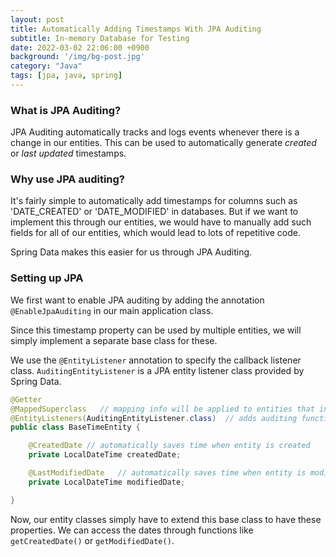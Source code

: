 ```yaml
---
layout: post
title: Automatically Adding Timestamps With JPA Auditing
subtitle: In-memory Database for Testing
date: 2022-03-02 22:06:00 +0900
background: '/img/bg-post.jpg'
category: "Java"
tags: [jpa, java, spring]
---
```


### What is JPA Auditing?
JPA Auditing automatically tracks and logs events whenever there is a change in our entities. This can be used to automatically generate *created* or *last updated* timestamps.

### Why use JPA auditing?
It's fairly simple to automatically add timestamps for columns such as 'DATE_CREATED' or 'DATE_MODIFIED' in databases. But if we want to implement this through our entities, we would have to manually add such fields for all of our entities, which would lead to lots of repetitive code. 

Spring Data makes this easier for us through JPA Auditing. 

### Setting up JPA
We first want to enable JPA auditing by adding the annotation `@EnableJpaAuditing` in our main application class.

Since this timestamp property can be used by multiple entities, we will simply implement a separate base class for these. 

We use the `@EntityListener` annotation to specify the callback listener class. `AuditingEntityListener` is a JPA entity listener class provided by Spring Data.

```java
@Getter
@MappedSuperclass   // mapping info will be applied to entities that inherit from this class
@EntityListeners(AuditingEntityListener.class)  // adds auditing functionality
public class BaseTimeEntity {

    @CreatedDate // automatically saves time when entity is created
    private LocalDateTime createdDate;

    @LastModifiedDate   // automatically saves time when entity is modified
    private LocalDateTime modifiedDate;

}
```

Now, our entity classes simply have to extend this base class to have these properties. We can access the dates through functions like `getCreatedDate()` or `getModifiedDate()`.
